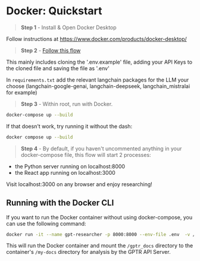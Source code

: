# Docker: Quickstart

> **Step 1** - Install & Open Docker Desktop

Follow instructions at <https://www.docker.com/products/docker-desktop/>

> **Step 2** - [Follow this flow](https://www.youtube.com/watch?v=x1gKFt_6Us4)

This mainly includes cloning the '.env.example' file, adding your API Keys to the cloned file and saving the file as '.env'

In `requirements.txt` add the relevant langchain packages for the LLM your choose (langchain-google-genai, langchain-deepseek, langchain_mistralai for example)

> **Step 3** - Within root, run with Docker.

```bash
docker-compose up --build
```

If that doesn't work, try running it without the dash:

```bash
docker compose up --build
```

> **Step 4** - By default, if you haven't uncommented anything in your docker-compose file, this flow will start 2 processes:

- the Python server running on localhost:8000
- the React app running on localhost:3000

Visit localhost:3000 on any browser and enjoy researching!

## Running with the Docker CLI

If you want to run the Docker container without using docker-compose, you can use the following command:

```bash
docker run -it --name gpt-researcher -p 8000:8000 --env-file .env  -v /absolute/path/to/gptr_docs:/my-docs  gpt-researcher
```

This will run the Docker container and mount the `/gptr_docs` directory to the container's `/my-docs` directory for analysis by the GPTR API Server.
